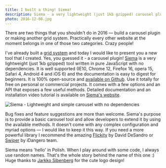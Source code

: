 ```yaml
---
title: I built a thing! Siema!
description: Siema - a very lightweight (just 1kb gzipped) carousel plugin with no dependencies. It's well supported and ready to use on personal and commercial projects.
photo: 2016-12-08.jpg
---
```


There are two things that you shouldn't do in 2016 — build a carousel plugin or making another grid system. Practically every other website at the moment belongs in one of those two categories. Crazy people!

I've already built a [grid system](https://pawelgrzybek.com/do-you-really-need-another-grid-system/) and today I would like to present you a new tool that I created. Yes, you guessed it - a carousel plugin! [Siema](https://pawelgrzybek.com/siema/) is a very lightweight (just 1kb gzipped) tool written in pure JavaScript with no dependencies. It is well supported (IE10, Chrome 12, Firefox 16, opera 15, Safari 4, Android 4 and iOS 6) and the documentation is easy to digest for beginners. It is 100% open-source and [available on Github](https://github.com/pawelgrzybek/siema). Use it totally for free on personal or commercial projects. It comes with a few options and an API that exposes a few useful methods. Detailed documentation and an installation video tutorial is available on [Siema's website](https://pawelgrzybek.com/siema/).

![Siema - Lightweight and simple carousel with no dependencies](/photos/2016-12-08-1.jpg)

Bug fixes and feature suggestions are more than welcome. Siema's purpose is to provide a basic carousel tool and allow developers to extend it by using the available methods. It doesn't come with any complex configuration and myriad options — I would like to keep it this way. If you need a more powerful library I recommend the amazing [Flickity](http://flickity.metafizzy.co/) by David DeSandro or [Swiper](http://idangero.us/swiper/) by iDangero team.

Siema means 'hello' in Polish. When I play around with some code, I always use random names. That's the whole story behind the name of this one :) Huge thanks to [Jarkko Sibenberg](http://www.sibenberg.com/) for the cute logo design!
